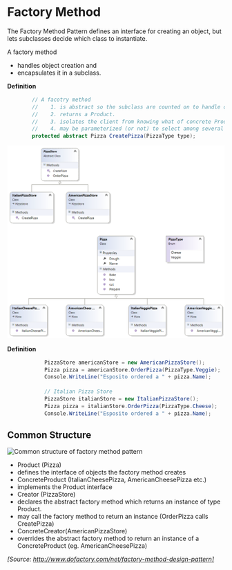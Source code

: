 ﻿# Factory Method

The Factory Method Pattern defines an interface for creating an object, but lets subclasses decide which class to instantiate.

A factory method
* handles object creation and
* encapsulates it in a subclass.

**Definition**
```cs
        // A facotry method
        //    1. is abstract so the subclass are counted on to handle object creation.
        //    2. returns a Product.
        //    3. isolates the client from knowing what of concrete Product is actually created.
        //    4. may be parameterized (or not) to select among several variations of a product.
        protected abstract Pizza CreatePizza(PizzaType type);
```

![Pizza Store with Factory Method](/Diagrams/FactoryMethod.png)

**Definition**
```cs
            PizzaStore americanStore = new AmericanPizzaStore();
            Pizza pizza = americanStore.OrderPizza(PizzaType.Veggie);
            Console.WriteLine("Esposito ordered a " + pizza.Name);
            
            // Italian Pizza Store
            PizzaStore italianStore = new ItalianPizzaStore();
            Pizza pizza = italianStore.OrderPizza(PizzaType.Cheese);
            Console.WriteLine("Esposito ordered a " + pizza.Name);
```

## Common Structure

![Common structure of factory method pattern](http://www.dofactory.com/images/diagrams/net/factory.gif)

* Product (Pizza)
 * defines the interface of objects the factory method creates
* ConcreteProduct (ItalianCheesePizza, AmericanCheesePizza etc.)
 * implements the Product interface
* Creator  (PizzaStore)
 * declares the abstract factory method which returns an instance of type Product.
 * may call the factory method to return an instance (OrderPizza calls CreatePizza)
* ConcreteCreator(AmericanPizzaStore)
 * overrides the abstract factory method to return an instance of a ConcreteProduct (eg. AmericanCheesePizza)

_[Source: http://www.dofactory.com/net/factory-method-design-pattern]_

